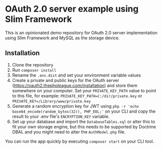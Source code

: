 # OAuth 2.0 server example using Slim Framework

This is an opinionated demo repository for OAuth 2.0 server implementation using Slim Framework and MySQL as the storage device.

## Installation

1. Clone the repository
2. Run `composer install`
3. Rename the `.env.dist` and set your environment variable values
4. Create a private and public keys for the OAuth server (https://oauth2.thephpleague.com/installation) and store them somewhere on your computer. Set your `PRIVATE_KEY_PATH` value to point to this file, for example: `PRIVATE_KEY_PATH=C:/dir/private.key` or `PRIVATE_KEY=/Library/www/private.key`
5. Generate a random encryption key for JWT using `php -r 'echo base64_encode(random_bytes(32)), PHP_EOL;'` on your CLI and copy the result to your .env file's `ENCRYPTION_KEY` variable.
6. Set up your database and import the `DatabaseTables.sql` or alter this to fit your own storage engine, but this needs to be supported by Doctrine DBAL and you might need to alter the `AuthModel.php` file.

You can run the app quickly by executing `composer start` on your CLI tool.